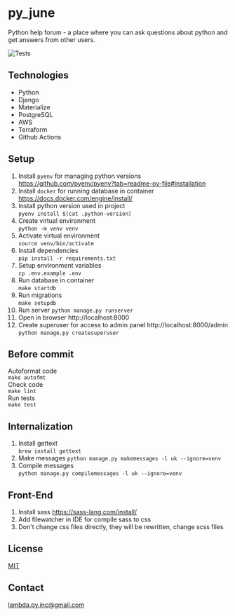 # py_june

Python help forum - a place where you can ask questions about python and get answers
from other users.

![Tests](https://github.com/acman/py_june/actions/workflows/ci.yml/badge.svg)

## Technologies

* Python
* Django
* Materialize
* PostgreSQL
* AWS
* Terraform
* Github Actions

## Setup

1. Install `pyenv` for managing python versions https://github.com/pyenv/pyenv?tab=readme-ov-file#installation
1. Install `docker` for running database in container https://docs.docker.com/engine/install/
1. Install python version used in project  
   `pyenv install $(cat .python-version)`
1. Create virtual environment  
   `python -m venv venv`
1. Activate virtual environment  
   `source venv/bin/activate`
1. Install dependencies  
   `pip install -r requirements.txt`
1. Setup environment variables  
   `cp .env.example .env`
1. Run database in container  
   `make startdb`
1. Run migrations  
   `make setupdb`
1. Run server
   `python manage.py runserver`
1. Open in browser http://localhost:8000
1. Create superuser for access to admin panel http://localhost:8000/admin  
   `python manage.py createsuperuser`

## Before commit

Autoformat code  
`make autofmt`  
Check code  
`make lint`   
Run tests  
`make test`

## Internalization

1. Install gettext  
   `brew install gettext`
2. Make messages
   `python manage.py makemessages -l uk --ignore=venv`
3. Compile messages  
   `python manage.py compilemessages -l uk --ignore=venv`

## Front-End
1. Install sass https://sass-lang.com/install/
2. Add filewatcher in IDE for compile sass to css
3. Don't change css files directly, they will be rewritten, change scss files

## License

[MIT](https://choosealicense.com/licenses/mit/)

## Contact

lambda.py.inc@gmail.com

